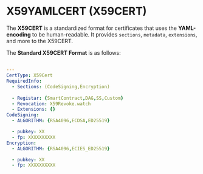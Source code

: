 # X59YAMLCERT (X59CERT)

The **X59CERT** is a standardized format for certificates that uses the **YAML-encoding** to be human-readable. It provides `sections`, `metadata`, `extensions`, and more to the X59CERT.

The **Standard X59CERT Format** is as follows:

## 

```yaml
---
CertType: X59Cert
RequiredInfo:
  - Sections: (CodeSigning,Encryption)
  
  - Registar: {SmartContract,DAG,SS,Custom}
  - Revocation: X59Revoke.watch
  - Extensions: {}
CodeSigning:
  - ALGORITHM: {RSA4096,ECDSA,ED25519}

  - pubkey: XX
  - fp: XXXXXXXXXX
Encryption:
  - ALGORITHM: {RSA4096,ECIES_ED25519}

  - pubkey: XX
  - fp: XXXXXXXXXX

```
